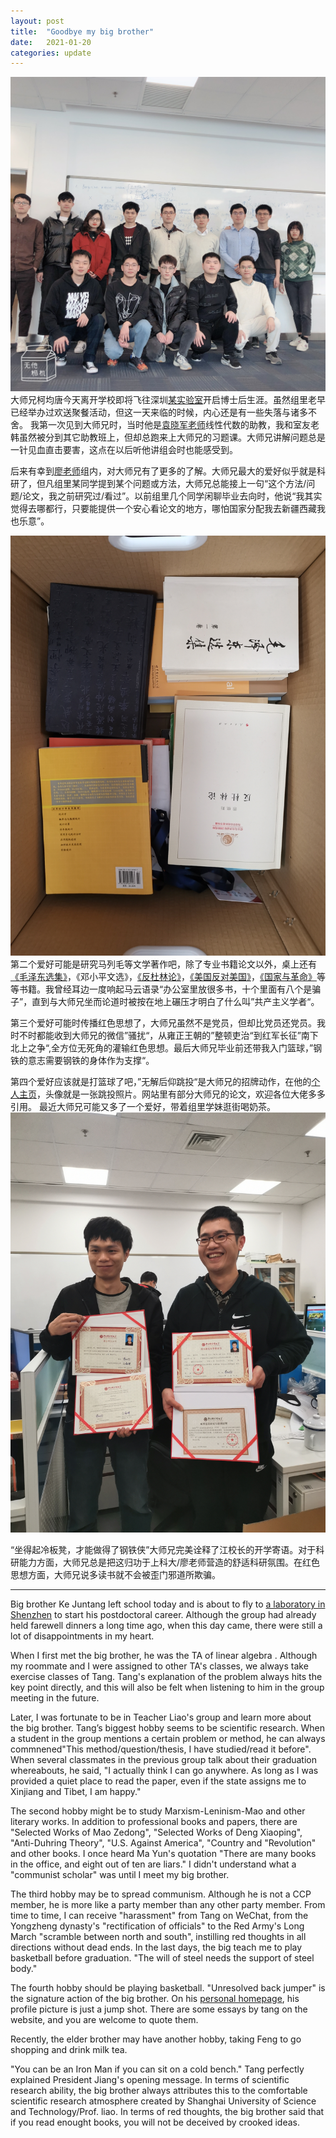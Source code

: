 ```yaml
---
layout: post
title:  "Goodbye my big brother"
date:   2021-01-20
categories: update
---
```

![out](/source/group.jpg)
大师兄柯均唐今天离开学校即将飞往深圳[某实验室](https://www.pcl.ac.cn/)开启博士后生涯。虽然组里老早已经举办过欢送聚餐活动，但这一天来临的时候，内心还是有一些失落与诸多不舍。
我第一次见到大师兄时，当时他是[袁晓军老师](https://faculty.uestc.edu.cn/yuanxiaojun/zh_CN/index.htm)线性代数的助教，我和室友老韩虽然被分到其它助教班上，但却总跑来上大师兄的习题课。大师兄讲解问题总是一针见血直击要害，这点在以后听他讲组会时也能感受到。


后来有幸到[廖老师](https://sist.shanghaitech.edu.cn/2020/0707/c7499a53893/page.htm)组内，对大师兄有了更多的了解。大师兄最大的爱好似乎就是科研了，但凡组里某同学提到某个问题或方法，大师兄总能接上一句“这个方法/问题/论文，我之前研究过/看过”。以前组里几个同学闲聊毕业去向时，他说“我其实觉得去哪都行，只要能提供一个安心看论文的地方，哪怕国家分配我去新疆西藏我也乐意”。


![out](/source/book.jpg)
第二个爱好可能是研究马列毛等文学著作吧，除了专业书籍论文以外，桌上还有[《毛泽东选集》](https://www.marxists.org/chinese/maozedong/index.htm)，《邓小平文选》，[《反杜林论》](https://www.marxists.org/chinese/marx-engels/20/001.htm)，[《美国反对美国》](https://sangeren.gitbooks.io/usoppositionus/content/)，[《国家与革命》](http://reader.epubee.com/books/mobile/98/98fc9c638e145f449d7500038049112f/00129.html)等等书籍。我曾经耳边一度响起马云语录“办公室里放很多书，十个里面有八个是骗子”，直到与大师兄坐而论道时被按在地上碾压才明白了什么叫”共产主义学者“。


第三个爱好可能时传播红色思想了，大师兄虽然不是党员，但却比党员还党员。我时不时都能收到大师兄的微信”骚扰“，从雍正王朝的”整顿吏治“到红军长征”南下北上之争“,全方位无死角的灌输红色思想。最后大师兄毕业前还带我入门篮球，”钢铁的意志需要钢铁的身体作为支撑“。


第四个爱好应该就是打篮球了吧，”无解后仰跳投“是大师兄的招牌动作，在他的[个人主页](https://www.tangkejun.com/index.html)，头像就是一张跳投照片。网站里有部分大师兄的论文，欢迎各位大佬多多引用。
最近大师兄可能又多了一个爱好，带着组里学妹逛街喝奶茶。
![out](/source/liaotang.jpg)


“坐得起冷板凳，才能做得了钢铁侠”大师兄完美诠释了江校长的开学寄语。对于科研能力方面，大师兄总是把这归功于上科大/廖老师营造的舒适科研氛围。在红色思想方面，大师兄说多读书就不会被歪门邪道所欺骗。

_________


Big brother Ke Juntang left school today and is about to fly to [a laboratory in Shenzhen]((https://www.pcl.ac.cn/)) to start his postdoctoral career. Although the group had already held farewell dinners a long time ago, when this day came, there were still a lot of disappointments in my heart.


When I first met the big brother, he was the TA of linear algebra . Although my roommate and I were assigned to other TA's classes, we always take exercise classes of Tang. Tang's explanation of the problem always hits the key point directly, and this will also be felt when listening to him in the group meeting in the future.


Later, I was fortunate to be in Teacher Liao's group and learn more about the big brother. Tang’s biggest hobby seems to be scientific research. When a student in the group mentions a certain problem or method, he can always commnened"This method/question/thesis, I have studied/read it before". When several classmates in the previous group talk about their graduation whereabouts, he said, "I actually think I can go anywhere. As long as I was provided a quiet place to read the paper, even if the state assigns me to Xinjiang and Tibet, I am happy."


The second hobby might be to study Marxism-Leninism-Mao and other literary works. In addition to professional books and papers, there are "Selected Works of Mao Zedong", "Selected Works of Deng Xiaoping", "Anti-Duhring Theory", "U.S. Against America", "Country and "Revolution" and other books. I once heard Ma Yun's quotation "There are many books in the office, and eight out of ten are liars." I didn't understand what a "communist scholar" was until I meet my big brother.


The third hobby may be to spread communism. Although he is not a CCP member, he is more like a party member than any other party member. From time to time, I can receive "harassment" from Tang on WeChat, from the Yongzheng dynasty's "rectification of officials" to the Red Army's Long March "scramble between north and south", instilling red thoughts in all directions without dead ends. In the last days, the big teach me to play basketball before graduation. "The will of steel needs the support of steel body."


The fourth hobby should be playing basketball. "Unresolved back jumper" is the signature action of the big brother. On his [personal homepage]( https://www.tangkejun.com/index.html), his profile picture is just a jump shot. There are some essays by tang on the website, and you are welcome to quote them.


Recently, the elder brother may have another hobby, taking Feng to go shopping and drink milk tea.


"You can be an Iron Man if you can sit on a cold bench." Tang perfectly explained President Jiang's opening message. In terms of scientific research ability, the big brother always attributes this to the comfortable scientific research atmosphere created by Shanghai University of Science and Technology/Prof. liao. In terms of red thoughts, the big brother said that if you read enought books, you will not be deceived by crooked ideas.